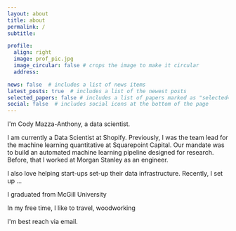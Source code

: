 ```yaml
---
layout: about
title: about
permalink: /
subtitle:

profile:
  align: right
  image: prof_pic.jpg
  image_circular: false # crops the image to make it circular
  address: 

news: false  # includes a list of news items
latest_posts: true  # includes a list of the newest posts
selected_papers: false # includes a list of papers marked as "selected={true}"
social: false  # includes social icons at the bottom of the page
---
```


I'm Cody Mazza-Anthony, a data scientist.

I am currently a Data Scientist at Shopify. 
Previously, I was the team lead for the machine learning quantitative at Squarepoint Capital. 
Our mandate was to build an automated machine learning pipeline designed for research. Before, that I worked
at Morgan Stanley as an engineer. 

I also love helping start-ups set-up their data infrastructure. Recently, I set up ...

I graduated from McGill University

In my free time, I like to travel, woodworking 

I'm best reach via email. 